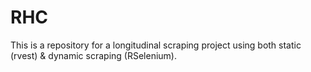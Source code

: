 # RHC

This is a repository for a longitudinal scraping project using both static (rvest) & dynamic scraping (RSelenium).

